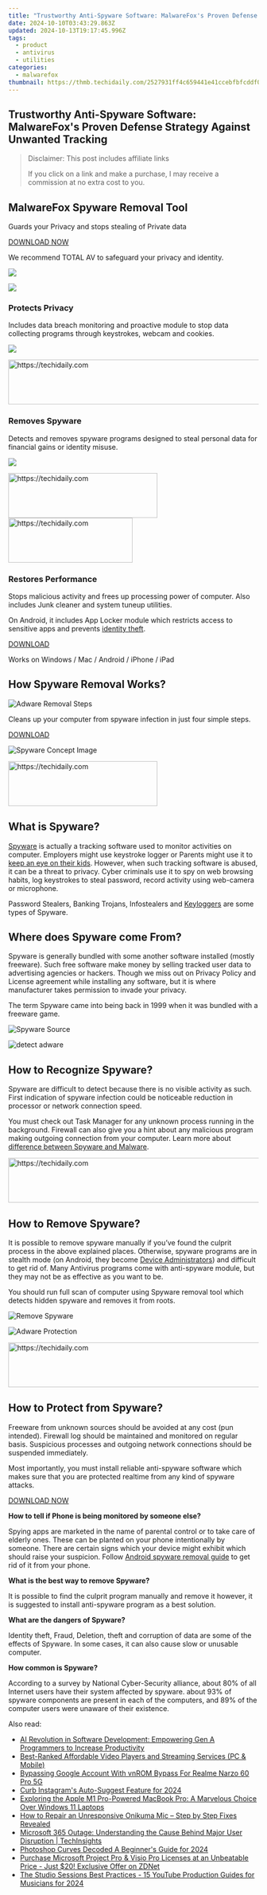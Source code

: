 ```yaml
---
title: "Trustworthy Anti-Spyware Software: MalwareFox's Proven Defense Strategy Against Unwanted Tracking"
date: 2024-10-10T03:43:29.863Z
updated: 2024-10-13T19:17:45.996Z
tags:
  - product
  - antivirus
  - utilities
categories:
  - malwarefox
thumbnail: https://thmb.techidaily.com/2527931ff4c659441e41ccebfbfcddf054977d94a39490ac9b4d8ff28e70d8e5.jfif
---
```


## Trustworthy Anti-Spyware Software: MalwareFox's Proven Defense Strategy Against Unwanted Tracking

>  Disclaimer: This post includes affiliate links
>
>  If you click on a link and make a purchase, I may receive a commission at no extra cost to you.
>

## **MalwareFox Spyware Removal Tool**

Guards your Privacy and stops stealing of Private data

[DOWNLOAD NOW](https://tools.techidaily.com/malwarefox/products/) 

We recommend TOTAL AV to safeguard your privacy and identity.

![](https://www.malwarefox.com/wp-content/uploads/2022/07/totalav-window.webp)

![](https://www.malwarefox.com/wp-content/uploads/2018/07/privacy.png)

### Protects Privacy

Includes data breach monitoring and proactive module to stop data collecting programs through keystrokes, webcam and cookies.

![](https://www.malwarefox.com/wp-content/uploads/2018/07/spyware-icon.png)

<!-- affiliate ads begin -->
<a href="https://unicoeye.pxf.io/c/5597632/2134497/18498" target="_top" id="2134497">
  <img src="//a.impactradius-go.com/display-ad/18498-2134497" border="0" alt="https://techidaily.com" width="728" height="90"/>
</a>
<img height="0" width="0" src="https://unicoeye.pxf.io/i/5597632/2134497/18498" style="position:absolute;visibility:hidden;" border="0" />
<!-- affiliate ads end -->

### Removes Spyware

Detects and removes spyware programs designed to steal personal data for financial gains or identity misuse.

![](https://malwarefox.com/wp-content/uploads/2017/06/performnce.jpg)

<!-- affiliate ads begin -->
<a href="https://aligracehair.sjv.io/c/5597632/1938677/19272" target="_top" id="1938677">
  <img src="//a.impactradius-go.com/display-ad/19272-1938677" border="0" alt="https://techidaily.com" width="300" height="90"/>
</a>
<img height="0" width="0" src="https://aligracehair.sjv.io/i/5597632/1938677/19272" style="position:absolute;visibility:hidden;" border="0" />
<!-- affiliate ads end -->

<!-- affiliate ads begin -->
<a href="https://bluettius.sjv.io/c/5597632/2139107/17108" target="_top" id="2139107">
  <img src="//a.impactradius-go.com/display-ad/17108-2139107" border="0" alt="https://techidaily.com" width="250" height="90"/>
</a>
<img height="0" width="0" src="https://bluettius.sjv.io/i/5597632/2139107/17108" style="position:absolute;visibility:hidden;" border="0" />
<!-- affiliate ads end -->

### Restores Performance

Stops malicious activity and frees up processing power of computer. Also includes Junk cleaner and system tuneup utilities.

On Android, it includes App Locker module which restricts access to sensitive apps and prevents [identity theft](https://tools.techidaily.com/malwarefox/products/). 

[DOWNLOAD](https://tools.techidaily.com/malwarefox/products/) 

Works on Windows / Mac / Android / iPhone / iPad

## How Spyware Removal Works?

![Adware Removal Steps](https://malwarefox.com/wp-content/uploads/2017/06/adware-removal-procedure.png)

Cleans up your computer from spyware infection in just four simple steps.

[DOWNLOAD](https://tools.techidaily.com/malwarefox/products/) 

![Spyware Concept Image](https://www.malwarefox.com/wp-content/uploads/2018/07/spyware-concept.png "What is Spyware")

<!-- affiliate ads begin -->
<a href="https://aligracehair.sjv.io/c/5597632/2115916/19272" target="_top" id="2115916">
  <img src="//a.impactradius-go.com/display-ad/19272-2115916" border="0" alt="https://techidaily.com" width="300" height="90"/>
</a>
<img height="0" width="0" src="https://aligracehair.sjv.io/i/5597632/2115916/19272" style="position:absolute;visibility:hidden;" border="0" />
<!-- affiliate ads end -->

## What is Spyware?

[Spyware](https://tools.techidaily.com/malwarefox/products/) is actually a tracking software used to monitor activities on computer. Employers might use keystroke logger or Parents might use it to [keep an eye on their kids](https://tools.techidaily.com/malwarefox/products/). However, when such tracking software is abused, it can be a threat to privacy. Cyber criminals use it to spy on web browsing habits, log keystrokes to steal password, record activity using web-camera or microphone.

Password Stealers, Banking Trojans, Infostealers and [Keyloggers](https://tools.techidaily.com/malwarefox/products/) are some types of Spyware.

## Where does Spyware come From?

Spyware is generally bundled with some another software installed (mostly freeware). Such free software make money by selling tracked user data to advertising agencies or hackers. Though we miss out on Privacy Policy and License agreement while installing any software, but it is where manufacturer takes permission to invade your privacy.

The term Spyware came into being back in 1999 when it was bundled with a freeware game.

![Spyware Source](https://www.malwarefox.com/wp-content/uploads/2018/07/spyware-source.png "Where does Spyware come from")

![detect adware](https://malwarefox.com/wp-content/uploads/2017/06/recognize-adware.png "detect adware")

## How to Recognize Spyware?

Spyware are difficult to detect because there is no visible activity as such. First indication of spyware infection could be noticeable reduction in processor or network connection speed.

You must check out Task Manager for any unknown process running in the background. Firewall can also give you a hint about any malicious program making outgoing connection from your computer. Learn more about ​[difference between Spyware and Malware](https://tools.techidaily.com/malwarefox/products/).

<!-- affiliate ads begin -->
<a href="https://appsumo.8odi.net/c/5597632/2111965/7443" target="_top" id="2111965">
  <img src="//a.impactradius-go.com/display-ad/7443-2111965" border="0" alt="https://techidaily.com" width="728" height="90"/>
</a>
<img height="0" width="0" src="https://appsumo.8odi.net/i/5597632/2111965/7443" style="position:absolute;visibility:hidden;" border="0" />
<!-- affiliate ads end -->

## How to Remove Spyware?

It is possible to remove spyware manually if you’ve found the culprit process in the above explained places. Otherwise, spyware programs are in stealth mode (on Android, they become [Device Administrators](https://tools.techidaily.com/malwarefox/products/)) and difficult to get rid of. Many Antivirus programs come with anti-spyware module, but they may not be as effective as you want to be.

 You should run full scan of computer using Spyware removal tool which detects hidden spyware and removes it from roots.

![Remove Spyware](https://www.malwarefox.com/wp-content/uploads/2018/07/remove-spyware.png "Remove Spyware")

![Adware Protection](https://malwarefox.com/wp-content/uploads/2017/06/adware-protection.png "Adware Protection")

<!-- affiliate ads begin -->
<a href="https://appsumo.8odi.net/c/5597632/2049378/7443" target="_top" id="2049378">
  <img src="//a.impactradius-go.com/display-ad/7443-2049378" border="0" alt="https://techidaily.com" width="728" height="90"/>
</a>
<img height="0" width="0" src="https://appsumo.8odi.net/i/5597632/2049378/7443" style="position:absolute;visibility:hidden;" border="0" />
<!-- affiliate ads end -->

## How to Protect from Spyware?

Freeware from unknown sources should be avoided at any cost (pun intended). Firewall log should be maintained and monitored on regular basis. Suspicious processes and outgoing network connections should be suspended immediately.

Most importantly, you must install reliable anti-spyware software which makes sure that you are protected realtime from any kind of spyware attacks.

[DOWNLOAD NOW](https://tools.techidaily.com/malwarefox/products/) 

**How to tell if Phone is being monitored by someone else?** 

Spying apps are marketed in the name of parental control or to take care of elderly ones. These can be planted on your phone intentionally by someone. There are certain signs which your device might exhibit which should raise your suspicion. Follow [Android spyware removal guide](https://tools.techidaily.com/malwarefox/products/) to get rid of it from your phone.

**What is the best way to remove Spyware?** 

It is possible to find the culprit program manually and remove it however, it is suggested to install anti-spyware program as a best solution.

**What are the dangers of Spyware?** 

Identity theft, Fraud, Deletion, theft and corruption of data are some of the effects of Spyware. In some cases, it can also cause slow or unusable computer.

**How common is Spyware?** 

According to a survey by National Cyber-Security alliance, about 80% of all Internet users have their system affected by spyware. about 93% of spyware components are present in each of the computers, and 89% of the computer users were unaware of their existence.

<ins class="adsbygoogle"
     style="display:block"
     data-ad-format="autorelaxed"
     data-ad-client="ca-pub-7571918770474297"
     data-ad-slot="1223367746"></ins>

<ins class="adsbygoogle"
     style="display:block"
     data-ad-client="ca-pub-7571918770474297"
     data-ad-slot="8358498916"
     data-ad-format="auto"
     data-full-width-responsive="true"></ins>

<span class="atpl-alsoreadstyle">Also read:</span>
<div><ul>
<li><a href="https://win-extraordinary.techidaily.com/ai-revolution-in-software-development-empowering-gen-a-programmers-to-increase-productivity/"><u>AI Revolution in Software Development: Empowering Gen A Programmers to Increase Productivity</u></a></li>
<li><a href="https://fox-friendly.techidaily.com/best-ranked-affordable-video-players-and-streaming-services-pc-and-mobile/"><u>Best-Ranked Affordable Video Players and Streaming Services (PC & Mobile)</u></a></li>
<li><a href="https://easy-unlock-android.techidaily.com/bypassing-google-account-with-vnrom-bypass-for-realme-narzo-60-pro-5g-by-drfone-android/"><u>Bypassing Google Account With vnROM Bypass For Realme Narzo 60 Pro 5G</u></a></li>
<li><a href="https://instagram-video-files.techidaily.com/curb-instagrams-auto-suggest-feature-for-2024/"><u>Curb Instagram's Auto-Suggest Feature for 2024</u></a></li>
<li><a href="https://win-extraordinary.techidaily.com/exploring-the-apple-m1-pro-powered-macbook-pro-a-marvelous-choice-over-windows-11-laptops/"><u>Exploring the Apple M1 Pro-Powered MacBook Pro: A Marvelous Choice Over Windows 11 Laptops</u></a></li>
<li><a href="https://sound-issues.techidaily.com/how-to-repair-an-unresponsive-onikuma-mic-step-by-step-fixes-revealed/"><u>How to Repair an Unresponsive Onikuma Mic – Step by Step Fixes Revealed</u></a></li>
<li><a href="https://win-extraordinary.techidaily.com/microsoft-365-outage-understanding-the-cause-behind-major-user-disruption-techinsights/"><u>Microsoft 365 Outage: Understanding the Cause Behind Major User Disruption | TechInsights</u></a></li>
<li><a href="https://extra-approaches.techidaily.com/photoshop-curves-decoded-a-beginners-guide-for-2024/"><u>Photoshop Curves Decoded A Beginner's Guide for 2024</u></a></li>
<li><a href="https://win-extraordinary.techidaily.com/purchase-microsoft-project-pro-and-visio-pro-licenses-at-an-unbeatable-price-just-20-exclusive-offer-on-zdnet/"><u>Purchase Microsoft Project Pro & Visio Pro Licenses at an Unbeatable Price - Just $20! Exclusive Offer on ZDNet</u></a></li>
<li><a href="https://youtube-docs.techidaily.com/tudio-sessions-best-practices-15-youtube-production-guides-for-musicians-for-2024/"><u>The Studio Sessions Best Practices - 15 YouTube Production Guides for Musicians for 2024</u></a></li>
</ul></div>

